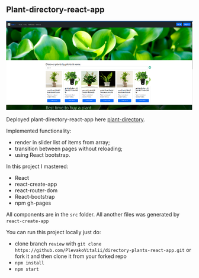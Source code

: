 ## Plant-directory-react-app

![](https://raw.githubusercontent.com/PlevakoVitalii/directory-plants-react-app/master/plant-directory-screen.bmp)

Deployed plant-directory-react-app here [plant-directory](https://plevakovitalii.github.io/directory-plants-react-app/plant-directory/).

Implemented functionality:

- render in slider list of items from array;
- transition between pages without reloading;
- using React bootstrap.

In this project I mastered:

- React
- react-create-app
- react-router-dom
- React-bootstrap
- npm gh-pages

All components are in the `src` folder. All another files was generated by `react-create-app`

You can run this project locally just do:

- clone branch `review` with `git clone https://github.com/PlevakoVitalii/directory-plants-react-app.git` or fork it and then clone it from your forked repo
- `npm install`
- `npm start`
